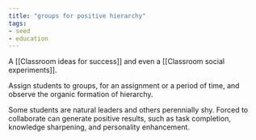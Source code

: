 ```yaml
---
title: "groups for positive hierarchy"
tags: 
- seed
- education
---
```


A [[Classroom ideas for success]] and even a [[Classroom social experiments]].

Assign students to groups, for an assignment or a period of time, and observe the organic formation of hierarchy. 

Some students are natural leaders and others perennially shy. Forced to collaborate can generate positive results, such as task completion, knowledge sharpening, and personality enhancement. 
